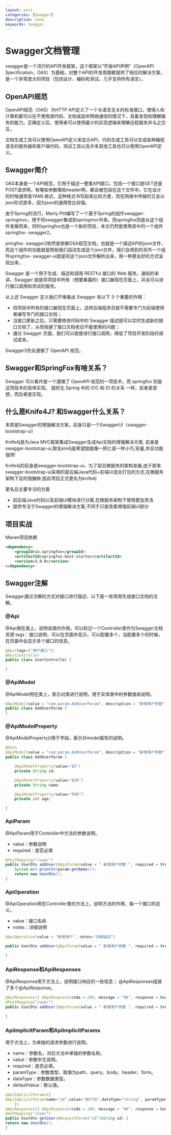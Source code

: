```yaml
---
layout: post
categories: [Swagger]
description: none
keywords: Swagger
---
```

# Swagger文档管理
swagger是一个流行的API开发框架，这个框架以“开放API声明”（OpenAPI Specification，OAS）为基础，对整个API的开发周期都提供了相应的解决方案，是一个非常庞大的项目（包括设计、编码和测试，几乎支持所有语言）。

## OpenAPI规范
OpenAPI规范（OAS）为HTTP API定义了一个与语言无关的标准接口，使得人和计算机都可以在不使用源代码、文档或监听网络通信的情况下，具备发现和理解服务的能力。正确定义后，使用者可以使用最少的实现逻辑来理解远程服务并与之交互。

文档生成工具可以使用OpenAPI定义来显示API，代码生成工具可以生成各种编程语言的服务器和客户端代码，测试工具以及许多其他工具也可以使用OpenAPI定义。

## Swagger简介
OAS本身是一个API规范，它用于描述一整套API接口，包括一个接口是GET还是POST请求啊，有哪些参数哪些header啊，都会被包括在这个文件中。它在设计的时候通常是YAML格式，这种格式书写起来比较方便，而在网络中传输时又会以json形式居多，因为json的通用性比较强。

由于Spring的流行，Marty Pitt编写了一个基于Spring的组件swagger- springmvc，用于将swagger集成到springmvc中来。而springfox则是从这个组件发展而来，同时springfox也是一个新的项目，本文仍然是使用其中的一个组件springfox- swagger2。

pringfox- swagger2依然是依赖OSA规范文档，也就是一个描述API的json文件，而这个组件的功能就是帮助我们自动生成这个json文件，我们会用到的另外一个组件springfox- swagger-ui就是将这个json文件解析出来，用一种更友好的方式呈现出来。

Swagger 是一个用于生成、描述和调用 RESTful 接口的 Web 服务。通俗的来讲，Swagger 就是将项目中所有（想要暴露的）接口展现在页面上，并且可以进行接口调用和测试的服务。

从上述 Swagger 定义我们不难看出 Swagger 有以下 3 个重要的作用：
- 将项目中所有的接口展现在页面上，这样后端程序员就不需要专门为前端使用者编写专门的接口文档；
- 当接口更新之后，只需要修改代码中的 Swagger 描述就可以实时生成新的接口文档了，从而规避了接口文档老旧不能使用的问题；
- 通过 Swagger 页面，我们可以直接进行接口调用，降低了项目开发阶段的调试成本。

Swagger3完全遵循了 OpenAPI 规范。

## Swagger和SpringFox有啥关系？
Swagger 可以看作是一个遵循了 OpenAPI 规范的一项技术，而 springfox 则是这项技术的具体实现。 就好比 Spring 中的 IOC 和 DI 的关系 一样，前者是思想，而后者是实现。

## 什么是Knife4J? 和Swagger什么关系？
本质是Swagger的增强解决方案，前身只是一个SwaggerUI（swagger-bootstrap-ui）

Knife4j是为Java MVC框架集成Swagger生成Api文档的增强解决方案, 前身是swagger-bootstrap-ui,取名kni4j是希望她能像一把匕首一样小巧,轻量,并且功能强悍!

Knife4j的前身是swagger-bootstrap-ui，为了契合微服务的架构发展,由于原来swagger-bootstrap-ui采用的是后端Java代码+前端Ui混合打包的方式,在微服务架构下显的很臃肿,因此项目正式更名为knife4j

更名后主要专注的方面
- 前后端Java代码以及前端Ui模块进行分离,在微服务架构下使用更加灵活
- 提供专注于Swagger的增强解决方案,不同于只是改善增强前端Ui部分

## 项目实战
Maven项目依赖
```xml
<dependency>  
    <groupId>io.springfox</groupId>  
    <artifactId>springfox-boot-starter</artifactId>  
    <version>3.0.0</version>  
</dependency>  
```

## Swagger注解
Swagger通过注解的方式对接口进行描述，以下是一些常用生成接口文档的注解。

### @Api
@Api用在类上，说明该类的作用。可以标记一个Controller类作为Swagger文档资源
tags：接口说明，可以在页面中显示。可以配置多个，当配置多个的时候，在页面中会显示多个接口的信息。
```java
@Api(tags={"用户接口"})
@RestController
public class UserController {

}
```

### @ApiModel
@ApiModel用在类上，表示对类进行说明，用于实体类中的参数接收说明。
```java
@ApiModel(value = "com.param.AddUserParam", description = "新增用户参数") 
public class AddUserParam {
}
```

### @ApiModelProperty
@ApiModelProperty()用于字段，表示对model属性的说明。
```java
@Data
@ApiModel(value = "com.param.AddUserParam", description = "新增用户参数") 
public class AddUserParam {

    @ApiModelProperty(value="ID")
    private String id;

    @ApiModelProperty(value="名称")
    private String name;

    @ApiModelProperty(value="年龄")
    private int age;

}
```

### ApiParam
@ApiParam用于Controller中方法的参数说明。
- value：参数说明
- required：是否必填
```java
@PostMapping("/user")
public UserDto addUser(@ApiParam(value = " 新增用户参数 ", required = true) @RequestBody AddUserParam param) {
    System.err.println(param.getName());
    return new UserDto();
}
```

### ApiOperation
@ApiOperation用在Controller里的方法上，说明方法的作用，每一个接口的定义。
- value：接口名称
- notes：详细说明
```java
@ApiOperation(value = "新增用户", notes="详细描述")

public UserDto addUser(@ApiParam(value = " 新增用户参数 ", required = true) @RequestBody AddUserParam param) {

}
```

### ApiResponse和ApiResponses
@ApiResponse用于方法上，说明接口响应的一些信息；
@ApiResponses组装了多个@ApiResponse。
```java
@ApiResponses({ @ApiResponse(code = 200, message = "OK", response = UserDto.class) })
@PostMapping("/user")
public UserDto addUser(@ApiParam(value = " 新增用户参数 ", required = true) @RequestBody AddUserParam param) {

}
```

### ApiImplicitParam和ApiImplicitParams
用于方法上，为单独的请求参数进行说明。
- name：参数名，对应方法中单独的参数名称。
- value：参数中文说明。
- required：是否必填。
- paramType：参数类型，取值为path、query、body、header、form。
- dataType：参数数据类型。
- defaultValue：默认值。
```java
@ApiImplicitParams({
@ApiImplicitParam(name="id",value="用户ID",dataType="string", paramType = "query", required=true, defaultValue="1")
    })
@ApiResponses({ @ApiResponse(code = 200, message = "OK", response = UserDto.class) })
@GetMapping("/user")
public UserDto getUser(@RequestParam("id")String id) {
return new UserDto();
}
```






